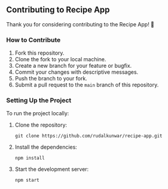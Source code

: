## Contributing to Recipe App

Thank you for considering contributing to the Recipe App! 🎉

### How to Contribute

1. Fork this repository.
2. Clone the fork to your local machine.
3. Create a new branch for your feature or bugfix.
4. Commit your changes with descriptive messages.
5. Push the branch to your fork.
6. Submit a pull request to the `main` branch of this repository.

### Setting Up the Project

To run the project locally:

1. Clone the repository:
   ```
   git clone https://github.com/rudalkunwar/recipe-app.git
   ```

2. Install the dependencies:
   ```
   npm install
   ```

3. Start the development server:
   ```
   npm start
   ```

